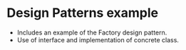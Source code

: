 # Design Patterns example

- Includes an example of the Factory design pattern.
- Use of interface and implementation of concrete class.
